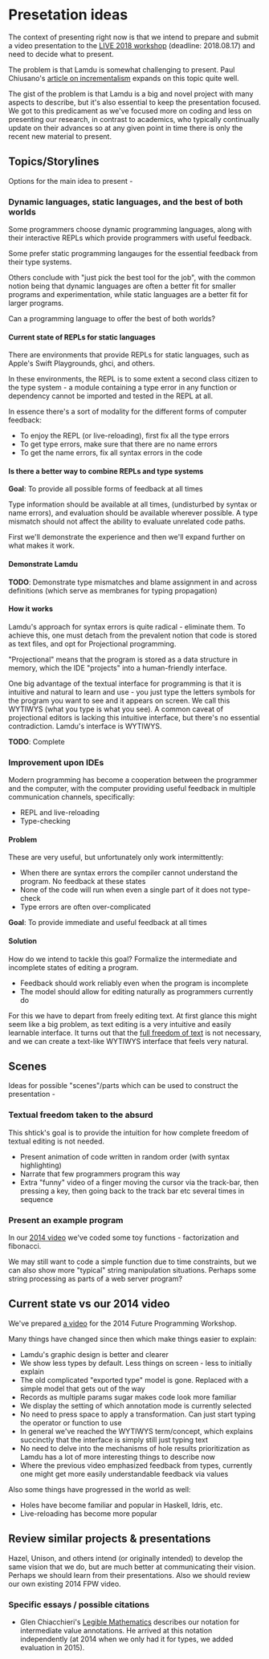 # Presetation ideas

The context of presenting right now is that we intend to prepare and submit a video presentation to the [LIVE 2018 workshop](https://2018.splashcon.org/track/live-2018-papers) (deadline: 2018.08.17) and need to decide what to present.

The problem is that Lamdu is somewhat challenging to present. Paul Chiusano's [article on incrementalism](https://pchiusano.github.io/2017-05-17/incrementalism.html) expands on this topic quite well.

The gist of the problem is that Lamdu is a big and novel project with many aspects to describe, but it's also essential to keep the presentation focused. We got to this predicament as we've focused more on coding and less on presenting our research, in contrast to academics, who typically continually update on their advances so at any given point in time there is only the recent new material to present.

## Topics/Storylines

Options for the main idea to present -

### Dynamic languages, static languages, and the best of both worlds

Some programmers choose dynamic programming languages, along with their interactive REPLs which provide programmers with useful feedback.

Some prefer static programming langauges for the essential feedback from their type systems.

Others conclude with "just pick the best tool for the job", with the common notion being that dynamic languages are often a better fit for smaller programs and experimentation, while static languages are a better fit for larger programs.

Can a programming language to offer the best of both worlds?

#### Current state of REPLs for static languages

There are environments that provide REPLs for static languages, such as Apple's Swift Playgrounds, ghci, and others.

In these environments, the REPL is to some extent a second class citizen to the type system - a module containing a type error in any function or dependency cannot be imported and tested in the REPL at all.

In essence there's a sort of modality for the different forms of computer feedback:

* To enjoy the REPL (or live-reloading), first fix all the type errors
* To get type errors, make sure that there are no name errors
* To get the name errors, fix all syntax errors in the code

#### Is there a better way to combine REPLs and type systems

**Goal**: To provide all possible forms of feedback at all times

Type information should be available at all times, (undisturbed by syntax or name errors), and evaluation should be available wherever possible. A type mismatch should not affect the ability to evaluate unrelated code paths.

First we'll demonstrate the experience and then we'll expand further on what makes it work.

#### Demonstrate Lamdu

**TODO**: Demonstrate type mismatches and blame assignment in and across definitions (which serve as membranes for typing propagation)

#### How it works

Lamdu's approach for syntax errors is quite radical - eliminate them. To achieve this, one must detach from the prevalent notion that code is stored as text files, and opt for Projectional programming.

"Projectional" means that the program is stored as a data structure in memory, which the IDE "projects" into a human-friendly interface.

One big advantage of the textual interface for programming is that it is intuitive and natural to learn and use - you just type the letters symbols for the program you want to see and it appears on screen. We call this WYTIWYS (what you type is what you see). A common caveat of projectional editors is lacking this intuitive interface, but there's no essential contradiction. Lamdu's interface is WYTIWYS.

**TODO**: Complete

### Improvement upon IDEs

Modern programming has become a cooperation between the programmer and the computer, with the computer providing useful feedback in multiple communication channels, specifically:

* REPL and live-reloading
* Type-checking

#### Problem

These are very useful, but unfortunately only work intermittently:

* When there are syntax errors the compiler cannot understand the program. No feedback at these states
* None of the code will run when even a single part of it does not type-check
* Type errors are often over-complicated

**Goal**: To provide immediate and useful feedback at all times

#### Solution

How do we intend to tackle this goal? Formalize the intermediate and incomplete states of editing a program.

* Feedback should work reliably even when the program is incomplete
* The model should allow for editing naturally as programmers currently do

For this we have to depart from freely editing text. At first glance this might seem like a big problem, as text editing is a very intuitive and easily learnable interface. It turns out that the [full freedom of text](#Textual-freedom-taken-to-the-absurd) is not necessary, and we can create a text-like WYTIWYS interface that feels very natural.

## Scenes

Ideas for possible "scenes"/parts which can be used to construct the presentation -

### Textual freedom taken to the absurd

This shtick's goal is to provide the intuition for how complete freedom of textual editing is not needed.

* Present animation of code written in random order (with syntax highlighting)
* Narrate that few programmers program this way
* Extra "funny" video of a finger moving the cursor via the track-bar, then pressing a key, then going back to the track bar etc several times in sequence

### Present an example program

In our [2014 video](#Current-state-vs-our-2014-video) we've coded some toy functions - factorization and fibonacci.

We may still want to code a simple function due to time constraints, but we can also show more "typical" string manipulation situations. Perhaps some string processing as parts of a web server program?

## Current state vs our 2014 video

We've prepared [a video](https://vimeo.com/97648370) for the 2014 Future Programming Workshop.

Many things have changed since then which make things easier to explain:

* Lamdu's graphic design is better and clearer
* We show less types by default. Less things on screen - less to initially explain
* The old complicated "exported type" model is gone. Replaced with a simple model that gets out of the way
* Records as multiple params sugar makes code look more familiar
* We display the setting of which annotation mode is currently selected
* No need to press space to apply a transformation. Can just start typing the operator or function to use
* In general we've reached the WYTIWYS term/concept, which explains succinctly that the interface is simply still just typing text
* No need to delve into the mechanisms of hole results prioritization as Lamdu has a lot of more interesting things to describe now
* Where the previous video emphasized feedback from types, currently one might get more easily understandable feedback via values

Also some things have progressed in the world as well:

* Holes have become familiar and popular in Haskell, Idris, etc.
* Live-reloading has become more popular

## Review similar projects & presentations

Hazel, Unison, and others intend (or originally intended) to develop the same vision that we do, but are much better at communicating their vision. Perhaps we should learn from their presentations. Also we should review our own existing 2014 FPW video.

### Specific essays / possible citations

* Glen Chiacchieri's [Legible Mathematics](http://glench.com/LegibleMathematics/) describes our notation for intermediate value annotations. He arrived at this notation independently (at 2014 when we only had it for types, we added evaluation in 2015).
